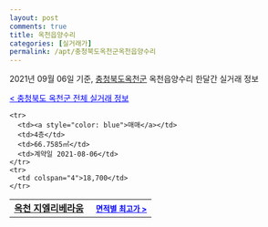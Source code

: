 ```yaml
---
layout: post
comments: true
title: 옥천읍양수리
categories: [실거래가]
permalink: /apt/충청북도옥천군옥천읍양수리
---
```


2021년 09월 06일 기준, <a href="/apt/충청북도옥천군">충청북도옥천군</a> 옥천읍양수리 한달간 실거래 정보

<a style="color: blue;" href="/apt/충청북도옥천군">< 충청북도 옥천군 전체 실거래 정보</a>
<!---- start ---->
<table>
  <tr>
    <td colspan="4" style="font-weight: bold;"><a href="/apt/충청북도옥천군옥천읍양수리옥천지엘리베라움">옥천 지엘리베라움</a> &nbsp;&nbsp;&nbsp; <a style="color: blue; font-size: smaller;" href="/apt/충청북도옥천군옥천읍양수리옥천지엘리베라움">면적별 최고가 ></a></td>
  </tr>
    
    <tr>
      <td><a style="color: blue">매매</a></td>
      <td>4층</td>
      <td>66.7585㎡</td>
      <td>계약일 2021-08-06</td>
    </tr>
    <tr>
      <td colspan="4">18,700</td>
    </tr>
      
</table>
<!---- end ---->
    